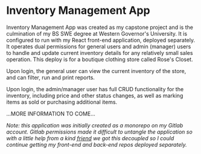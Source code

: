 # Inventory Management App
Inventory Management App was created as my capstone project and is the culmination of my BS SWE degree at Western Governor's University. It is configured to run with my React front-end application, deployed separately. It operates dual permissions for general users and admin (manager) users to handle and update current inventory details for any relatively small sales operation. This deploy is for a boutique clothing store called Rose's Closet.

Upon login, the general user can view the current inventory of the store, and can filter, run and print reports.

Upon login, the admin/manager user has full CRUD functionality for the inventory, including price and other status changes, as well as marking items as sold or purchasing additional items.


...MORE INFORMATION TO COME...

*Note: this application  was initially created as a monorepo on my Gitlab account. Gitlab permissions made it difficult to untangle the application so with a little help from a kind [friend](https://github.com/yibbidy) we got this decoupled so I could continue getting my front-end and back-end repos deployed separately.*